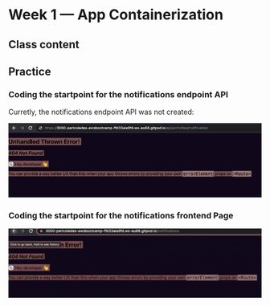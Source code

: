 # Week 1 — App Containerization

## Class content


## Practice

### Coding the startpoint for the notifications endpoint API

Curretly, the notifications endpoint API was not created:

![Current point of the notifications API](assets/week1_notificationsapi_start.png)

### Coding the startpoint for the notifications frontend Page


![Current point of the notifications page](assets/week1_noti_page.jpg)
